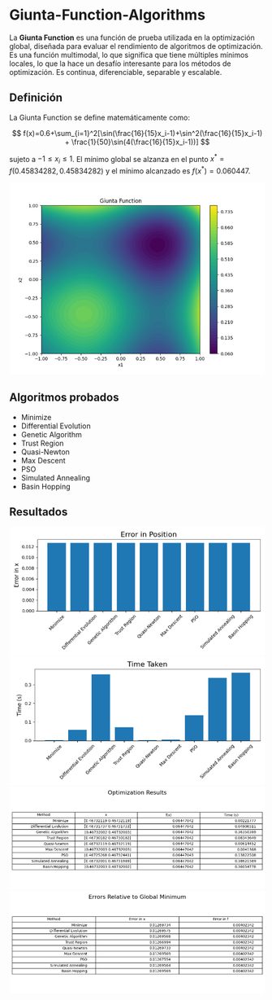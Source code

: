 # Giunta-Function-Algorithms

La **Giunta Function** es una función de prueba utilizada en la optimización global, diseñada para evaluar el rendimiento de algoritmos de optimización. Es una función multimodal, lo que significa que tiene múltiples mínimos locales, lo que la hace un desafío interesante para los métodos de optimización. Es continua, diferenciable, separable y escalable.

## Definición

La Giunta Function se define matemáticamente como:

$$
f(x)=0.6+\sum_{i=1}^2​[\sin(\frac{16}{15}x_i-1​)+\sin^2(\frac{16}{15}x_i-1​) + \frac{1}{50}\sin(4(\frac{16}{15}x_i-1​))]
$$

sujeto a $-1 \le x_i \le 1$. El mínimo global se alzanza en el punto $x^* = f(0.45834282, 0.45834282)$ y el mínimo alcanzado es $f(x^*)=0.060447$.

![Giunta Function](report/images/giunta_function.png)


## Algoritmos probados

- Minimize
- Differential Evolution
- Genetic Algorithm
- Trust Region
- Quasi-Newton
- Max Descent
- PSO
- Simulated Annealing
- Basin Hopping

## Resultados

![Error in Position](report/images/error_in_position.png)
![Time Taken](report/images/time_taken.png)
![Optimization Results](report/images/optimization_results.png)
![Errors Relative to Global Minimum](report/images/errors_relative_table.png)